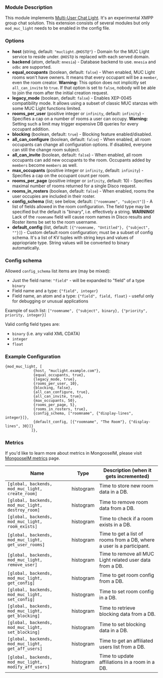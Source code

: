 ### Module Description

This module implements [Multi-User Chat Light](../open-extensions/muc_light.md).
It's an experimental XMPP group chat solution.
This extension consists of several modules but only `mod_muc_light` needs to be enabled in the config file.

### Options

* **host** (string, default: `"muclight.@HOST@"`) - Domain for the MUC Light service to reside under. 
 `@HOST@` is replaced with each served domain.
* **backend** (atom, default: `mnesia`) - Database backend to use. 
 `mnesia` and `odbc` are supported.
* **equal_occupants** (boolean, default: `false`) - When enabled, MUC Light rooms won't have owners. 
 It means that every occupant will be a `member`, even the room creator. 
 **Warning:** This option does not implicitly set `all_can_invite` to `true`. 
 If that option is set to `false`, nobody will be able to join the room after the initial creation request.
* **legacy_mode** (boolean, default: `false`) - Enables XEP-0045 compatibility mode. 
 It allows using a subset of classic MUC stanzas with some MUC Light functions limited.
* **rooms_per_user** (positive integer or `infinity`, default: `infinity`) - Specifies a cap on a number of rooms a user can occupy. 
 **Warning:** Setting such a limit may trigger expensive DB queries for every occupant addition.
* **blocking** (boolean, default: `true`) - Blocking feature enabled/disabled.
* **all_can_configure** (boolean, default: `false`) - When enabled, all room occupants can change all configuration options. 
 If disabled, everyone can still the change room subject.
* **all_can_invite** (boolean, default: `false`) - When enabled, all room occupants can add new occupants to the room.
 Occupants added by `members` become `members` as well.
* **max_occupants** (positive integer or `infinity`, default: `infinity`) - Specifies a cap on the occupant count per room.
* **rooms_per_page** (positive integer or `infinity`, default: 10) - Specifies maximal number of rooms returned for a single Disco request.
* **rooms_in_rosters** (boolean, default: `false`) - When enabled, rooms the user occupies are included in their roster.
* **config_schema** (list; see below, default: `["roomname", "subject"]`) - A list of fields allowed in the room configuration.
 The field type may be specified but the default is "binary", i.e. effectively a string. 
 **WARNING!** Lack of the `roomname` field will cause room names in Disco results and Roster items be set to the room username.
* **default_config** (list, default: `[{"roomname, "Untitled"}, {"subject", ""}]`) - Custom default room configuration; must be a subset of config schema. 
 It's a list of KV tuples with string keys and values of appriopriate type. 
 String values will be converted to binary automatically.

### Config schema

Allowed `config_schema` list items are (may be mixed):

* Just the field name: `"field"` - will be expanded to "field" of a type `binary`
* Field name and a type: `{"field", integer}`
* Field name, an atom and a type: `{"field", field, float}` - useful only for debugging or unusual applications

Example of such list: `["roomname", {"subject", binary}, {"priority", priority, integer}]`

Valid config field types are:

* `binary` (i.e. any valid XML CDATA)
* `integer`
* `float`

### Example Configuration

```
{mod_muc_light, [
             {host, "muclight.example.com"},
             {equal_occupants, true},
             {legacy_mode, true},
             {rooms_per_user, 10},
             {blocking, false},
             {all_can_configure, true},
             {all_can_invite, true},
             {max_occupants, 50},
             {rooms_per_page, 5},
             {rooms_in_rosters, true},
             {config_schema, ["roomname", {"display-lines", integer}]},
             {default_config, [{"roomname", "The Room"}, {"display-lines", 30}]}
            ]},
```

### Metrics

If you'd like to learn more about metrics in MongooseIM, please visit [MongooseIM metrics](../operation-and-maintenance/Mongoose-metrics.md) page.

| Name | Type | Description (when it gets incremented) |
| ---- | ---- | -------------------------------------- |
| `[global, backends, mod_muc_light, create_room]` | histogram | Time to store new room data in a DB. |
| `[global, backends, mod_muc_light, destroy_room]` | histogram | Time to remove room data from a DB. |
| `[global, backends, mod_muc_light, room_exists]` | histogram | Time to check if a room exists in a DB. |
| `[global, backends, mod_muc_light, get_user_rooms]` | histogram | Time to get a list of rooms from a DB, where a user is a participant. |
| `[global, backends, mod_muc_light, remove_user]` | histogram | Time to remove all MUC Light related user data from a DB. |
| `[global, backends, mod_muc_light, get_config]` | histogram | Time to get room config from a DB. |
| `[global, backends, mod_muc_light, set_config]` | histogram | Time to set room config in a DB. |
| `[global, backends, mod_muc_light, get_blocking]` | histogram | Time to retrieve blocking data from a DB. |
| `[global, backends, mod_muc_light, set_blocking]` | histogram | Time to set blocking data in a DB. |
| `[global, backends, mod_muc_light, get_aff_users]` | histogram | Time to get an affiliated users list from a DB. |
| `[global, backends, mod_muc_light, modify_aff_users]` | histogram | Time to update affiliations in a room in a DB. |

